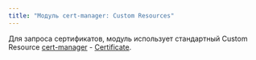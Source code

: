 ```yaml
---
title: "Модуль cert-manager: Custom Resources"
---
```


Для запроса сертификатов, модуль использует стандартный Custom Resource [cert-manager](https://cert-manager.io/) - [Certificate](https://cert-manager.io/docs/concepts/certificate/).
